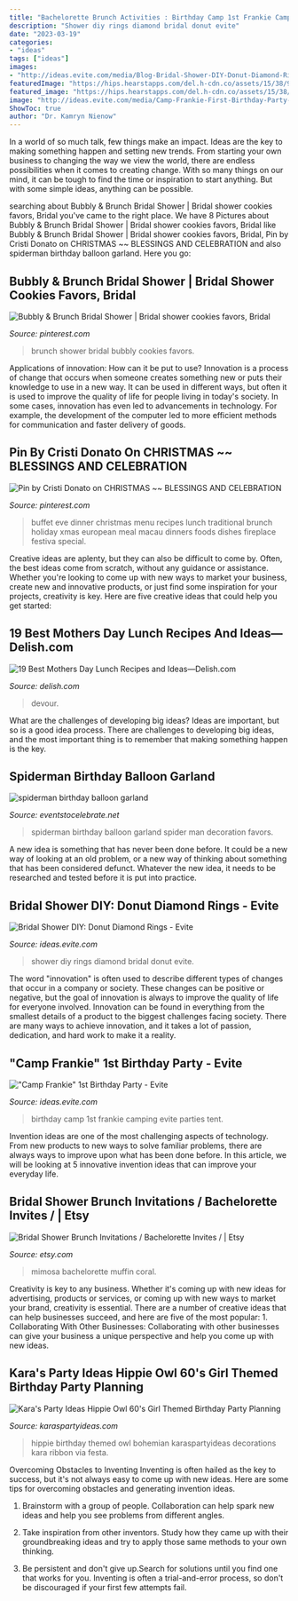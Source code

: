 ```yaml
---
title: "Bachelorette Brunch Activities : Birthday Camp 1st Frankie Camping Evite Parties Tent"
description: "Shower diy rings diamond bridal donut evite"
date: "2023-03-19"
categories:
- "ideas"
tags: ["ideas"]
images:
- "http://ideas.evite.com/media/Blog-Bridal-Shower-DIY-Donut-Diamond-Rings-JB-1200.jpg"
featuredImage: "https://hips.hearstapps.com/del.h-cdn.co/assets/15/38/980x1415/bcbp4.jpg?resize=768:*"
featured_image: "https://hips.hearstapps.com/del.h-cdn.co/assets/15/38/980x1415/bcbp4.jpg?resize=768:*"
image: "http://ideas.evite.com/media/Camp-Frankie-First-Birthday-Party-landscape.jpg"
ShowToc: true
author: "Dr. Kamryn Nienow"
---
```



In a world of so much talk, few things make an impact. Ideas are the key to making something happen and setting new trends. From starting your own business to changing the way we view the world, there are endless possibilities when it comes to creating change. With so many things on our mind, it can be tough to find the time or inspiration to start anything. But with some simple ideas, anything can be possible.

	

		
searching about Bubbly &amp; Brunch Bridal Shower | Bridal shower cookies favors, Bridal you've came to the right place. We have 8 Pictures about Bubbly &amp; Brunch Bridal Shower | Bridal shower cookies favors, Bridal like Bubbly &amp; Brunch Bridal Shower | Bridal shower cookies favors, Bridal, Pin by Cristi Donato on CHRISTMAS ~~ BLESSINGS AND CELEBRATION and also spiderman birthday balloon garland. Here you go:
		
    
## Bubbly &amp; Brunch Bridal Shower | Bridal Shower Cookies Favors, Bridal

<img loading=lazy src="https://i.pinimg.com/originals/25/f1/8b/25f18b437fbde3bcdfe6b388a0888938.jpg" onerror="this.onerror=null;this.src='https://tse1.mm.bing.net/th?id=OIP.gQEFJL2E9MuGtqF6SwowVAHaNK&amp;pid=15.1';" alt="Bubbly &amp; Brunch Bridal Shower | Bridal shower cookies favors, Bridal">

_Source: pinterest.com_

>brunch shower bridal bubbly cookies favors. 

	

Applications of innovation: How can it be put to use?
Innovation is a process of change that occurs when someone creates something new or puts their knowledge to use in a new way. It can be used in different ways, but often it is used to improve the quality of life for people living in today's society. In some cases, innovation has even led to advancements in technology. For example, the development of the computer led to more efficient methods for communication and faster delivery of goods.

    
## Pin By Cristi Donato On CHRISTMAS ~~ BLESSINGS AND CELEBRATION

<img loading=lazy src="https://i.pinimg.com/736x/6a/5e/50/6a5e506c4bd323f05e700c5f4f5c3531--christmas-eve-dinner-christmas-buffet.jpg" onerror="this.onerror=null;this.src='https://tse1.mm.bing.net/th?id=OIP.D8jeljmr6VcdlVkyvu44eAHaEm&amp;pid=15.1';" alt="Pin by Cristi Donato on CHRISTMAS ~~ BLESSINGS AND CELEBRATION">

_Source: pinterest.com_

>buffet eve dinner christmas menu recipes lunch traditional brunch holiday xmas european meal macau dinners foods dishes fireplace festiva special. 

	

Creative ideas are aplenty, but they can also be difficult to come by. Often, the best ideas come from scratch, without any guidance or assistance. Whether you're looking to come up with new ways to market your business, create new and innovative products, or just find some inspiration for your projects, creativity is key. Here are five creative ideas that could help you get started: 

    
## 19 Best Mothers Day Lunch Recipes And Ideas—Delish.com

<img loading=lazy src="https://hips.hearstapps.com/del.h-cdn.co/assets/15/38/980x1415/bcbp4.jpg?resize=768:*" onerror="this.onerror=null;this.src='https://tse4.mm.bing.net/th?id=OIP.JfGbILg5kV6NXiUaJc0_mAHaKs&amp;pid=15.1';" alt="19 Best Mothers Day Lunch Recipes and Ideas—Delish.com">

_Source: delish.com_

>devour. 

	

What are the challenges of developing big ideas?
Ideas are important, but so is a good idea process. There are challenges to developing big ideas, and the most important thing is to remember that making something happen is the key.

    
## Spiderman Birthday Balloon Garland

<img loading=lazy src="https://eventstocelebrate.net/wp-content/uploads/2019/10/spiderman-birthday-balloon-garland.jpeg" onerror="this.onerror=null;this.src='https://tse4.mm.bing.net/th?id=OIP.ZWYtiawbOqA5UV7xTpOM4gHaJ4&amp;pid=15.1';" alt="spiderman birthday balloon garland">

_Source: eventstocelebrate.net_

>spiderman birthday balloon garland spider man decoration favors. 

	

A new idea is something that has never been done before. It could be a new way of looking at an old problem, or a new way of thinking about something that has been considered defunct. Whatever the new idea, it needs to be researched and tested before it is put into practice.

    
## Bridal Shower DIY: Donut Diamond Rings - Evite

<img loading=lazy src="http://ideas.evite.com/media/Blog-Bridal-Shower-DIY-Donut-Diamond-Rings-JB-1200.jpg" onerror="this.onerror=null;this.src='https://tse4.mm.bing.net/th?id=OIP.ppNqmq47bTl4lvTlJzp5kQHaLK&amp;pid=15.1';" alt="Bridal Shower DIY: Donut Diamond Rings - Evite">

_Source: ideas.evite.com_

>shower diy rings diamond bridal donut evite. 

	

The word "innovation" is often used to describe different types of changes that occur in a company or society. These changes can be positive or negative, but the goal of innovation is always to improve the quality of life for everyone involved. Innovation can be found in everything from the smallest details of a product to the biggest challenges facing society. There are many ways to achieve innovation, and it takes a lot of passion, dedication, and hard work to make it a reality.

    
## &quot;Camp Frankie&quot; 1st Birthday Party - Evite

<img loading=lazy src="http://ideas.evite.com/media/Camp-Frankie-First-Birthday-Party-landscape.jpg" onerror="this.onerror=null;this.src='https://tse3.mm.bing.net/th?id=OIP.MjIQkHlKMxRNLgK-eMfuQAHaFK&amp;pid=15.1';" alt="&quot;Camp Frankie&quot; 1st Birthday Party - Evite">

_Source: ideas.evite.com_

>birthday camp 1st frankie camping evite parties tent. 

	

Invention ideas are one of the most challenging aspects of technology. From new products to new ways to solve familiar problems, there are always ways to improve upon what has been done before. In this article, we will be looking at 5 innovative invention ideas that can improve your everyday life.

    
## Bridal Shower Brunch Invitations / Bachelorette Invites / | Etsy

<img loading=lazy src="https://i.etsystatic.com/6827218/r/il/98ae91/562317880/il_794xN.562317880_efs3.jpg" onerror="this.onerror=null;this.src='https://tse4.mm.bing.net/th?id=OIP.kfdojcvZXVndOS3sRWeF1QHaHa&amp;pid=15.1';" alt="Bridal Shower Brunch Invitations / Bachelorette Invites / | Etsy">

_Source: etsy.com_

>mimosa bachelorette muffin coral. 

	

Creativity is key to any business. Whether it's coming up with new ideas for advertising, products or services, or coming up with new ways to market your brand, creativity is essential. There are a number of creative ideas that can help businesses succeed, and here are five of the most popular: 1. Collaborating With Other Businesses: Collaborating with other businesses can give your business a unique perspective and help you come up with new ideas.

    
## Kara&#039;s Party Ideas Hippie Owl 60&#039;s Girl Themed Birthday Party Planning

<img loading=lazy src="http://www.karaspartyideas.com/wp-content/uploads/2013/04/72813_132318196952823_519783120_n_600x900.jpg" onerror="this.onerror=null;this.src='https://tse1.mm.bing.net/th?id=OIP.53hMXd7VayH-EjyQTcx_zgHaLH&amp;pid=15.1';" alt="Kara&#039;s Party Ideas Hippie Owl 60&#039;s Girl Themed Birthday Party Planning">

_Source: karaspartyideas.com_

>hippie birthday themed owl bohemian karaspartyideas decorations kara ribbon via festa. 

	

Overcoming Obstacles to Inventing
Inventing is often hailed as the key to success, but it's not always easy to come up with new ideas. Here are some tips for overcoming obstacles and generating invention ideas.
1. Brainstorm with a group of people. Collaboration can help spark new ideas and help you see problems from different angles.

2. Take inspiration from other inventors. Study how they came up with their groundbreaking ideas and try to apply those same methods to your own thinking.

3. Be persistent and don't give up.Search for solutions until you find one that works for you. Inventing is often a trial-and-error process, so don't be discouraged if your first few attempts fail.

